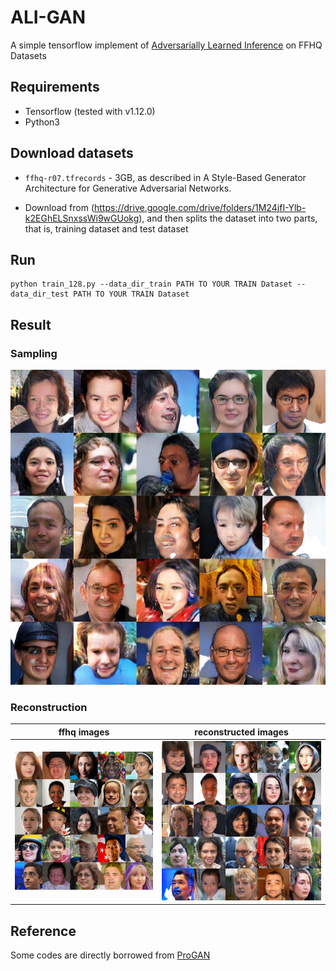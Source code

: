# ALI-GAN

A simple tensorflow implement of [Adversarially Learned Inference](https://arxiv.org/abs/1606.00704) on FFHQ Datasets


## Requirements

 - Tensorflow (tested with v1.12.0)
 - Python3


## Download datasets

- `ffhq-r07.tfrecords` - 3GB, as described in A Style-Based Generator Architecture for Generative Adversarial Networks.

- Download from (https://drive.google.com/drive/folders/1M24jfI-Ylb-k2EGhELSnxssWi9wGUokg), and then splits the dataset into two parts, that is, training dataset and test dataset


## Run

```
python train_128.py --data_dir_train PATH TO YOUR TRAIN Dataset --data_dir_test PATH TO YOUR TRAIN Dataset
```

## Result

### Sampling

![image_sample0](./results/sampling0.jpg)

### Reconstruction
|ffhq images|reconstructed images|
|:---------:|:---------:|
|![image_orin](./results/orin.png) | ![image_recon](./results/recon.png) |



## Reference

Some codes are directly borrowed from [ProGAN](https://github.com/tkarras/progressive_growing_of_gans)